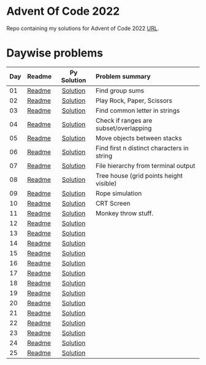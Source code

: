 # Advent Of Code 2022

Repo containing my solutions for Advent of Code 2022 [URL](https://adventofcode.com/2022). 


# Daywise problems


Day  | Readme                       | Py Solution                          | Problem summary
:--- | :-------                     | :-----------------------------------:| :---------------
01   | [Readme](./Day01/readme.md)  | [Solution](./Day01/d01_solution.R)   | Find group sums
02   | [Readme](./Day02/readme.md)  | [Solution](./Day02/d02_solution.R)   | Play Rock, Paper, Scissors
03   | [Readme](./Day03/readme.md)  | [Solution](./Day03/d03_solution.R)   | Find common letter in strings
04   | [Readme](./Day04/readme.md)  | [Solution](./Day04/d04_solution.R)   | Check if ranges are subset/overlapping
05   | [Readme](./Day05/readme.md)  | [Solution](./Day05/d05_solution.R)   | Move objects between stacks
06   | [Readme](./Day06/readme.md)  | [Solution](./Day06/d06_solution.R)   | Find first n distinct characters in string
07   | [Readme](./Day07/readme.md)  | [Solution](./Day07/d07_solution.R)   | File hierarchy from terminal output
08   | [Readme](./Day08/readme.md)  | [Solution](./Day08/d08_solution.R)   | Tree house (grid points height visible)
09   | [Readme](./Day09/readme.md)  | [Solution](./Day09/d09_solution.R)   | Rope simulation
10   | [Readme](./Day10/readme.md)  | [Solution](./Day10/d10_solution.R)   | CRT Screen 
11   | [Readme](./Day11/readme.md)  | [Solution](./Day11/d11_solution.R)   | Monkey throw stuff. 
12   | [Readme](./Day12/readme.md)  | [Solution](./Day12/d12_solution.R)   | 
13   | [Readme](./Day13/readme.md)  | [Solution](./Day13/d13_solution.R)   | 
14   | [Readme](./Day14/readme.md)  | [Solution](./Day14/d14_solution.R)   | 
15   | [Readme](./Day15/readme.md)  | [Solution](./Day15/d15_solution.R)   | 
16   | [Readme](./Day16/readme.md)  | [Solution](./Day16/d16_solution.R)   | 
17   | [Readme](./Day17/readme.md)  | [Solution](./Day17/d17_solution.R)   | 
18   | [Readme](./Day18/readme.md)  | [Solution](./Day18/d18_solution.R)   | 
19   | [Readme](./Day19/readme.md)  | [Solution](./Day19/d19_solution.R)   | 
20   | [Readme](./Day20/readme.md)  | [Solution](./Day20/d20_solution.R)   | 
21   | [Readme](./Day21/readme.md)  | [Solution](./Day21/d21_solution.R)   | 
22   | [Readme](./Day22/readme.md)  | [Solution](./Day22/d22_path_find.R)  | 
23   | [Readme](./Day23/readme.md)  | [Solution](./Day23/d23_solution.R)   | 
24   | [Readme](./Day24/readme.md)  | [Solution](./Day24/d24_solution.R)   | 
25   | [Readme](./Day25/readme.md)  | [Solution](./Day25/d25_solution.R)   | 

